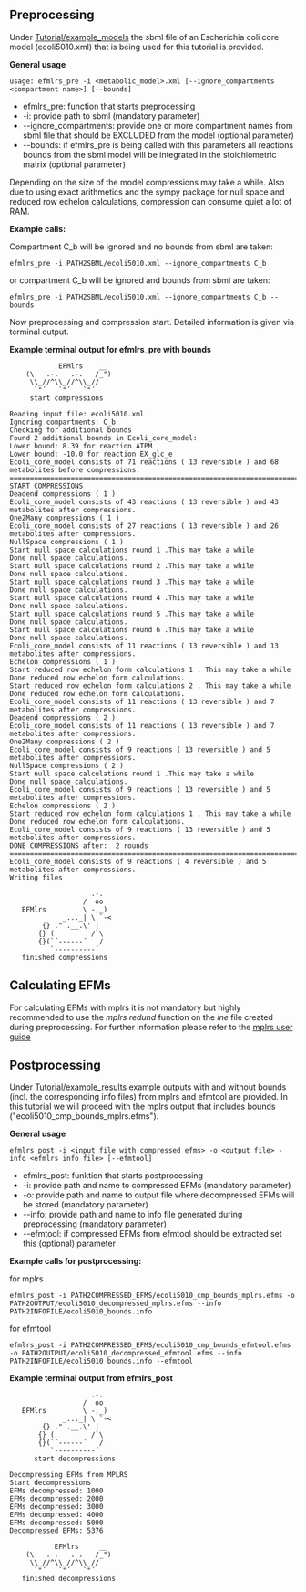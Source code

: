 ## Preprocessing
Under [Tutorial/example_models](https://github.com/BeeAnka/EFMlrs/tree/master/tests/example_models) the sbml file of an Escherichia coli core model (ecoli5010.xml) that is being used for this tutorial is provided.

**General usage**

`usage: efmlrs_pre -i <metabolic_model>.xml [--ignore_compartments <compartment name>] [--bounds]`

- efmlrs_pre: function that starts preprocessing
- -i: provide path to sbml (mandatory parameter)
- --ignore_compartments: provide one or more compartment names from sbml file that should be EXCLUDED from the model (optional parameter)
- --bounds: if efmlrs_pre is being called with this parameters all reactions bounds from the sbml model will be integrated in the stoichiometric matrix (optional parameter)

Depending on the size of the model compressions may take a while. Also due to using exact arithmetics and the sympy package for null space and reduced row echelon calculations, compression can consume quiet a lot of RAM.

**Example calls:**

Compartment C_b will be ignored and no bounds from sbml are taken:

`efmlrs_pre -i PATH2SBML/ecoli5010.xml --ignore_compartments C_b`

or compartment C_b will be ignored and bounds from sbml are taken:

`efmlrs_pre -i PATH2SBML/ecoli5010.xml --ignore_compartments C_b --bounds`

Now preprocessing and compression start. Detailed information is given via terminal output.

**Example terminal output for efmlrs_pre with bounds**
```
            EFMlrs    __
    (\   .-.   .-.   /_")
     \\_//^\\_//^\\_//
      `"´   `"´   `"´
     start compressions

Reading input file: ecoli5010.xml
Ignoring compartments: C_b
Checking for additional bounds
Found 2 additional bounds in Ecoli_core_model:
Lower bound: 8.39 for reaction ATPM
Lower bound: -10.0 for reaction EX_glc_e
Ecoli_core_model consists of 71 reactions ( 13 reversible ) and 68 metabolites before compressions.
========================================================================
START COMPRESSIONS
Deadend compressions ( 1 )
Ecoli_core_model consists of 43 reactions ( 13 reversible ) and 43 metabolites after compressions.
One2Many compressions ( 1 )
Ecoli_core_model consists of 27 reactions ( 13 reversible ) and 26 metabolites after compressions.
NullSpace compressions ( 1 )
Start null space calculations round 1 .This may take a while
Done null space calculations.
Start null space calculations round 2 .This may take a while
Done null space calculations.
Start null space calculations round 3 .This may take a while
Done null space calculations.
Start null space calculations round 4 .This may take a while
Done null space calculations.
Start null space calculations round 5 .This may take a while
Done null space calculations.
Start null space calculations round 6 .This may take a while
Done null space calculations.
Ecoli_core_model consists of 11 reactions ( 13 reversible ) and 13 metabolites after compressions.
Echelon compressions ( 1 )
Start reduced row echelon form calculations 1 . This may take a while
Done reduced row echelon form calculations.
Start reduced row echelon form calculations 2 . This may take a while
Done reduced row echelon form calculations.
Ecoli_core_model consists of 11 reactions ( 13 reversible ) and 7 metabolites after compressions.
Deadend compressions ( 2 )
Ecoli_core_model consists of 11 reactions ( 13 reversible ) and 7 metabolites after compressions.
One2Many compressions ( 2 )
Ecoli_core_model consists of 9 reactions ( 13 reversible ) and 5 metabolites after compressions.
NullSpace compressions ( 2 )
Start null space calculations round 1 .This may take a while
Done null space calculations.
Ecoli_core_model consists of 9 reactions ( 13 reversible ) and 5 metabolites after compressions.
Echelon compressions ( 2 )
Start reduced row echelon form calculations 1 . This may take a while
Done reduced row echelon form calculations.
Ecoli_core_model consists of 9 reactions ( 13 reversible ) and 5 metabolites after compressions.
DONE COMPRESSIONS after:  2 rounds
========================================================================
Ecoli_core_model consists of 9 reactions ( 4 reversible ) and 5 metabolites after compressions.
Writing files

                    .-.
                  /  oo
   EFMlrs         \ -,_)
             _..._| \ `-<
        {} ." .__.\' |
       {} (         /`\
       {}(`´------´   /
          `----------´
   finished compressions
 ```
## Calculating EFMs

For calculating EFMs with mplrs it is not mandatory but highly recommended to use the *mplrs redund* function on the *ine* file created during preprocessing. For further information please refer to the [mplrs user guide](http://cgm.cs.mcgill.ca/~avis/C/lrslib/USERGUIDE.html)

## Postprocessing
Under [Tutorial/example_results](https://github.com/BeeAnka/EFMlrs/tree/master/Tutorial/example_results) example outputs with and without bounds (incl. the corresponding info files) from mplrs and efmtool are provided. In this tutorial we will proceed with the mplrs output that includes bounds ("ecoli5010_cmp_bounds_mplrs.efms").

**General usage**
```
efmlrs_post -i <input file with compressed efms> -o <output file> -info <efmlrs info file> [--efmtool]
```

- efmlrs_post: funktion that starts postprocessing
- -i: provide path and name to compressed EFMs (mandatory parameter)
- -o: provide path and name to output file where decompressed EFMs will be stored (mandatory parameter)
- --info: provide path and name to info file generated during preprocessing (mandatory parameter)
- --efmtool: if compressed EFMs from efmtool should be extracted set this (optional) parameter

**Example calls for postprocessing:**

for mplrs
```
efmlrs_post -i PATH2COMPRESSED_EFMS/ecoli5010_cmp_bounds_mplrs.efms -o PATH2OUTPUT/ecoli5010_decompressed_mplrs.efms --info PATH2INFOFILE/ecoli5010_bounds.info
```
for efmtool
```
efmlrs_post -i PATH2COMPRESSED_EFMS/ecoli5010_cmp_bounds_efmtool.efms -o PATH2OUTPUT/ecoli5010_decompressed_efmtool.efms --info PATH2INFOFILE/ecoli5010_bounds.info --efmtool
```

**Example terminal output from efmlrs_post**
```
                    .-.
                  /  oo
   EFMlrs         \ -,_)
             _..._| \ `-<
        {} ." .__.\' |
       {} (         /`\
       {}(`´------´   /
          `----------´
      start decompressions

Decompressing EFMs from MPLRS
Start decompressions
EFMs decompressed: 1000
EFMs decompressed: 2000
EFMs decompressed: 3000
EFMs decompressed: 4000
EFMs decompressed: 5000
Decompressed EFMs: 5376

           EFMlrs     __
    (\   .-.   .-.   /_")
     \\_//^\\_//^\\_//
      `"´   `"´   `"´
   finished decompressions
```









